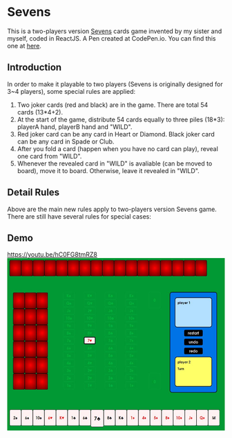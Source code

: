 # Sevens
This is a two-players version [Sevens](https://en.wikipedia.org/wiki/Sevens_(card_game)) cards game invented by my sister and myself, coded in ReactJS. A Pen created at CodePen.io. You can find this one at [here](https://codepen.io/whereitisvc/pen/NMzbRV).

## Introduction
In order to make it playable to two players (Sevens is originally designed for 3~4 players), some special rules are applied:
1. Two joker cards (red and black) are in the game. There are total 54 cards (13\*4+2).
2. At the start of the game, distribute 54 cards equally to three piles (18\*3): playerA hand, playerB hand and "WILD".
3. Red joker card can be any card in Heart or Diamond. Black joker card can be any card in Spade or Club.
4. After you fold a card (happen when you have no card can play), reveal one card from "WILD".
5. Whenever the revealed card in "WILD" is avaliable (can be moved to board), move it to board. Otherwise, leave it revealed in "WILD".

## Detail Rules
Above are the main new rules apply to two-players version Sevens game. There are still have several rules for special cases:


## Demo
https://youtu.be/hC0FG8tmRZ8
<br>
<img src="demo/1.JPG" width=550 height=400/>

